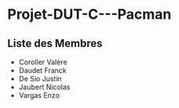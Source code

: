 # Projet-DUT-C---Pacman
## Liste des Membres
* Coroller  Valère
* Daudet Franck
* De Sio Justin
* Jaubert Nicolas
* Vargas Enzo

